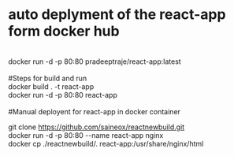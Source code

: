# auto deplyment of the react-app form docker hub
<br>
docker run -d -p 80:80 pradeeptraje/react-app:latest
<br><br>
#Steps for build and run
<br>
docker build . -t react-app
<br>
docker run -d -p 80:80 react-app
<br>
<br>
#Manual deployent for react-app in docker container
<br>

git clone https://github.com/saineox/reactnewbuild.git
<br>
docker run -d -p 80:80 --name react-app nginx
<br>
docker cp ./reactnewbuild/. react-app:/usr/share/nginx/html
